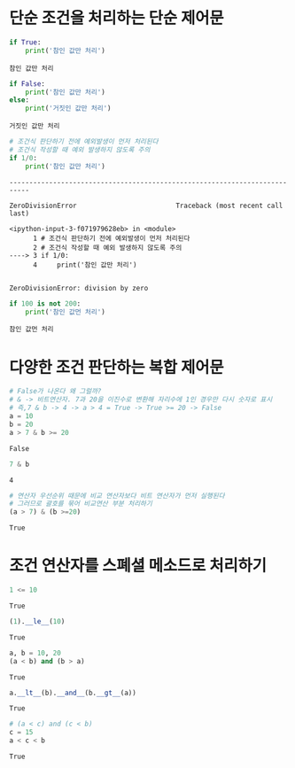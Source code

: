 # 단순 조건을 처리하는 단순 제어문


```python
if True:
    print('참인 값만 처리')
```

    참인 값만 처리
    


```python
if False:
    print('참인 값만 처리')
else:
    print('거짓인 값만 처리')
```

    거짓인 값만 처리
    


```python
# 조건식 판단하기 전에 예외발생이 먼저 처리된다
# 조건식 작성할 때 예외 발생하지 않도록 주의
if 1/0:
    print('참인 값만 처리')
```


    ---------------------------------------------------------------------------

    ZeroDivisionError                         Traceback (most recent call last)

    <ipython-input-3-f071979628eb> in <module>
          1 # 조건식 판단하기 전에 예외발생이 먼저 처리된다
          2 # 조건식 작성할 때 예외 발생하지 않도록 주의
    ----> 3 if 1/0:
          4     print('참인 값만 처리')
    

    ZeroDivisionError: division by zero



```python
if 100 is not 200:
    print('참인 값먼 처리')
```

    참인 값먼 처리
    

# 다양한 조건 판단하는 복합 제어문


```python
# False가 나온다 왜 그럴까?
# & -> 비트연산자. 7과 20을 이진수로 변환해 자리수에 1인 경우만 다시 숫자로 표시
# 즉,7 & b -> 4 -> a > 4 = True -> True >= 20 -> False
a = 10
b = 20
a > 7 & b >= 20
```




    False




```python
7 & b
```




    4




```python
# 연산자 우선순위 때문에 비교 연산자보다 비트 연산자가 먼저 실행된다
# 그러므로 괄호를 묶어 비교연산 부분 처리하기
(a > 7) & (b >=20)
```




    True



# 조건 연산자를 스폐셜 메소드로 처리하기


```python
1 <= 10
```




    True




```python
(1).__le__(10)
```




    True




```python
a, b = 10, 20
(a < b) and (b > a)
```




    True




```python
a.__lt__(b).__and__(b.__gt__(a))
```




    True




```python
# (a < c) and (c < b)
c = 15
a < c < b
```




    True




```python

```
